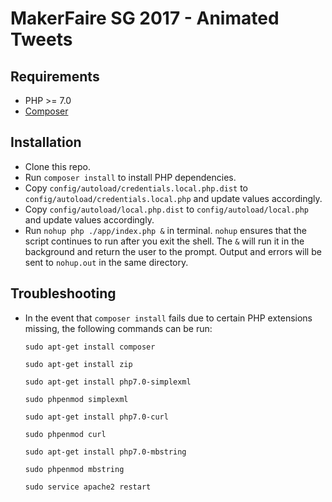 # MakerFaire SG 2017 - Animated Tweets

## Requirements
- PHP >= 7.0
- [Composer](https://getcomposer.org/)

## Installation
- Clone this repo.
- Run `composer install` to install PHP dependencies.
- Copy `config/autoload/credentials.local.php.dist` to `config/autoload/credentials.local.php` and update values accordingly.
- Copy `config/autoload/local.php.dist` to `config/autoload/local.php` and update values accordingly.
- Run `nohup php ./app/index.php &` in terminal. `nohup` ensures that the script continues to run after you exit the shell. The `&` will run it in the background and return the user to the prompt. Output and errors will be sent to `nohup.out` in the same directory.

## Troubleshooting
- In the event that `composer install` fails due to certain PHP extensions missing, the following commands can be run:

  ```
  sudo apt-get install composer

  sudo apt-get install zip

  sudo apt-get install php7.0-simplexml

  sudo phpenmod simplexml

  sudo apt-get install php7.0-curl

  sudo phpenmod curl

  sudo apt-get install php7.0-mbstring

  sudo phpenmod mbstring

  sudo service apache2 restart
  ```
